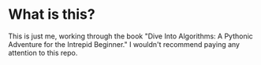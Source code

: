 # What is this?

This is just me, working through the book "Dive Into Algorithms: A Pythonic Adventure for the Intrepid Beginner." I wouldn't recommend paying any attention to this repo.
